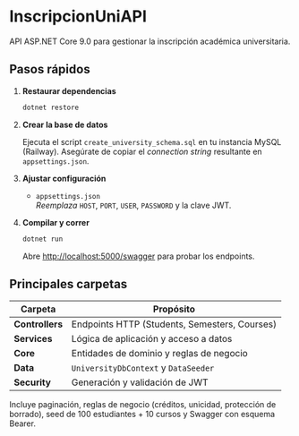 # InscripcionUniAPI

API ASP.NET Core 9.0 para gestionar la inscripción académica universitaria.

## Pasos rápidos

1. **Restaurar dependencias**

   ```bash
   dotnet restore
   ```

2. **Crear la base de datos**

   Ejecuta el script `create_university_schema.sql` en tu instancia MySQL
   (Railway). Asegúrate de copiar el *connection string* resultante en
   `appsettings.json`.

3. **Ajustar configuración**

   * `appsettings.json`  
     *Reemplaza* `HOST`, `PORT`, `USER`, `PASSWORD` y la clave JWT.

4. **Compilar y correr**

   ```bash
   dotnet run
   ```

   Abre <http://localhost:5000/swagger> para probar los endpoints.

## Principales carpetas

| Carpeta | Propósito |
| ------- | ---------- |
| **Controllers** | Endpoints HTTP (Students, Semesters, Courses) |
| **Services** | Lógica de aplicación y acceso a datos |
| **Core** | Entidades de dominio y reglas de negocio |
| **Data** | `UniversityDbContext` y `DataSeeder` |
| **Security** | Generación y validación de JWT |

Incluye paginación, reglas de negocio (créditos, unicidad, protección de
borrado), seed de 100 estudiantes + 10 cursos y Swagger con esquema Bearer.
